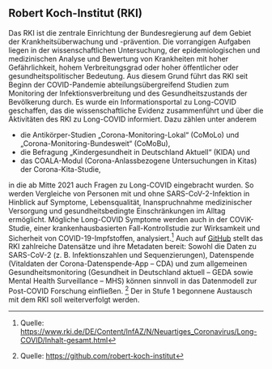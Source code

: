 ## Robert Koch-Institut (RKI)
Das RKI ist die zentrale Einrichtung der Bundesregierung auf dem Gebiet der Krankheitsüberwachung und -prävention. Die vorrangigen Aufgaben liegen in der wissenschaftlichen Untersuchung, der epidemiologischen und medizinischen Analyse und Bewertung von Krankheiten mit hoher Gefährlichkeit, hohem Verbreitungsgrad oder hoher öffentlicher oder gesundheitspolitischer Bedeutung.
Aus diesem Grund führt das RKI seit Beginn der COVID-Pandemie abteilungsübergreifend Studien zum Monitoring der Infektionsverbreitung und des Gesundheitszustands der Bevölkerung durch. Es wurde ein Informationsportal zu Long-COVID geschaffen, das die wissenschaftliche Evidenz zusammenführt und über die Aktivitäten des RKI zu Long-COVID informiert. Dazu zählen unter anderem
- die Antikörper-Studien „Corona-Monitoring-Lokal“ (CoMoLo) und „Corona-Monitoring-Bundesweit“ (CoMoBu),
- die Befragung „Kindergesundheit in Deutschland Aktuell“ (KIDA) und
- das COALA-Modul (Corona-Anlassbezogene Untersuchungen in Kitas) der Corona-Kita-Studie,

in die ab Mitte 2021 auch Fragen zu Long-COVID eingebracht wurden. So werden Vergleiche von Personen mit und ohne SARS-CoV-2-Infektion in Hinblick auf Symptome, Lebensqualität, Inanspruchnahme medizinischer Versorgung und gesundheitsbedingte Einschränkungen im Alltag ermöglicht. Mögliche Long-COVID Symptome werden auch in der COViK-Studie, einer krankenhausbasierten Fall-Kontrollstudie zur Wirksamkeit und Sicherheit von COVID-19-Impfstoffen, analysiert.[^72]
Auch auf [GitHub](https://github.com/robert-koch-institut) stellt das RKI zahlreiche Datensätze und ihre Metadaten bereit: Sowohl die Daten zu SARS-CoV-2 (z. B. Infektionszahlen und Sequenzierungen), Datenspende (Vitaldaten der Corona-Datenspende-App – CDA) und zum allgemeinen Gesundheitsmonitoring (Gesundheit in Deutschland aktuell – GEDA sowie Mental Health Surveillance – MHS) können sinnvoll in das Datenmodell zur Post-COVID Forschung einfließen. [^73] Der in Stufe 1 begonnene Austausch mit dem RKI soll weiterverfolgt werden.

[^72]:Quelle: https://www.rki.de/DE/Content/InfAZ/N/Neuartiges_Coronavirus/Long-COVID/Inhalt-gesamt.html
[^73]:Quelle: https://github.com/robert-koch-institut
